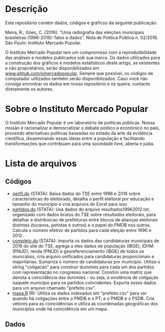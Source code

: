 # Descrição

Este repositório contém dados, códigos e gráficos da seguinte publicação:

Meira, R.; Góes, C. (2016).
“Uma radiografia das eleições municipais brasileiras (1996-2016): fatos e dados”.
Nota de Política Pública n. 02/2016.
São Paulo: Instituto Mercado Popular.

O Instituto Mercado Popular tem um compromisso com a reprodutibilidade das análises e modelos publicados sob sua marca. Os dados utilizados para a construção dos gráficos e modelos estatísticos deste artigo, se existentes e não proprietários, serão disponibilizados em www.github.com/omercadopopular. Sempre que possível, os códigos de computador utilizados também serão disponibilizados. Caso você não consiga encontrar os dados em nosso repositório e os queira, contacte diretamente os autores.

# Sobre o Instituto Mercado Popular

O Instituto Mercado Popular é um laboratório de políticas públicas. Nossa missão é racionalizar e democratizar o debate político e econômico no país, provendo alternativas políticas baseadas no estado da arte da evidência científica, disseminando essas ideias entre a população e facilitando transformações que contribuam para uma sociedade livre, aberta e justa.

# Lista de arquivos

## Códigos

- [perfil.do](https://github.com/omercadopopular/eleicoes2016/blob/master/perfil.do) (STATA): Baixa dados do TSE entre 1996 e 2016 sobre caracteristicas do eleitorado, detalha o perfil eleitoral por educação e tamanho do município e cria arquivos do Excel para isso
- [partidos.do](https://github.com/omercadopopular/eleicoes2016/blob/master/partidos.do) (STATA): Usa dados do arquivo resultados19962012.txt, organizado com dados brutos do TSE sobre resultados eleitorais, para detalhar a distribuicao de prefeituras entre blocos de alianças eleitorais distintas (tucanos, petistas e outros) e o papel do PMDB nos outros. Calcula o número efetivo de partidos para cada eleição entre 1996 e 2012.
- [completo.do](https://github.com/omercadopopular/eleicoes2016/blob/master/completo.do) (STATA): Importa os dados das candidaturas municipais de 2016 do site do TSE, agrega a eles dados de população (IBGE), IDHM (PNUD), renda (PNUD) e georeferenciamento (IBGE) de todos os municípios, cria arquivo unificados para candidaturas proporcionais e majoritárias. Sumariza o número de candidaturas por município. Utiliza o string "coligacao" para construir dummies para cada um dos partidos com representação no congresso nacional. Constroi uma matriz que denota a coincidência das dummies - ou seja, a existência de coligação naquele município para os partidos coincidentes. Exporta esses dados para um arquivo chamado "prefeito.csv".
- [mapa.R](https://github.com/omercadopopular/eleicoes2016/blob/master/mapa.R) (R): Utiliza os dados indexados em "prefeito.csv" para ver quando há coligações entre o PMDB e o PT; e o PMDB e o PSDB. Cria vetores para as coincidências e utiliza as coordenadas geográficas dos municípios onde há coincidência em um mapa.

## Dados
